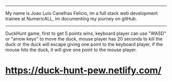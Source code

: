 *************************
My name is Joao Luis Canelhas Felicio, im a full stack web development trainee at NumericALL, im documenting my journey on gitHub.
*************************

DuckHunt game, first to get 5 points wins, keyboard player can use "WASD" or "arrow keys" to move the duck, mouse player has 20 seconds to kill the duck or the duck will escape giving one point to the keyboard player, if the mouse hits the duck, it will give one point to the mouse player.

# https://duck-hunt-pew.netlify.com/ #
